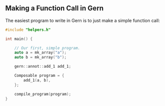 ## Making a Function Call in Gern

The easiest program to write in Gern is to just make a simple function call:


```C++
#include "helpers.h"

int main() {

    // Our first, simple program.
    auto a = mk_array("a");
    auto b = mk_array("b");

    gern::annot::add_1 add_1;

    Composable program = {
        add_1(a, b),
    };

    compile_program(program);
}
```
